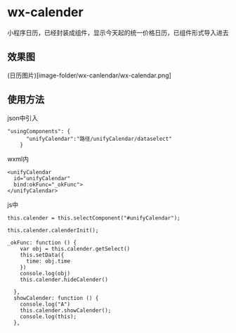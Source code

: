 # wx-calender
小程序日历，已经封装成组件，显示今天起的统一价格日历，已组件形式导入进去

## 效果图
(日历图片)[image-folder/wx-canlendar/wx-calendar.png]

## 使用方法
json中引入
```
"usingComponents": {
      "unifyCalendar":"路径/unifyCalendar/dataselect"
    }
```

wxml内
```
<unifyCalendar 
  id="unifyCalendar" 
  bind:okFunc="_okFunc">
</unifyCalendar>
```
js中
```
this.calender = this.selectComponent("#unifyCalendar");

this.calender.calenderInit();

_okFunc: function () {
    var obj = this.calender.getSelect()
    this.setData({
      time: obj.time
    })
    console.log(obj)
    this.calender.hideCalender()

  },
  showCalender: function () {
    console.log("A")
    this.calender.showCalender();
    console.log(this);
  },

```


